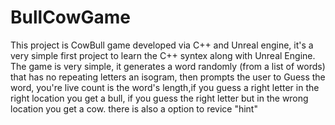 # BullCowGame
This project is CowBull game developed via C++ and Unreal engine, it's a very simple first project to learn the C++ syntex along with Unreal Engine.
The game is very simple, it generates a word randomly (from a list of words) that has no repeating letters an isogram, then prompts the user to Guess the word, you're live count is the word's length,if you guess a right letter in the right location you get a bull, if you guess the right letter but in the wrong location you get a cow.
there is also a option to revice "hint"
